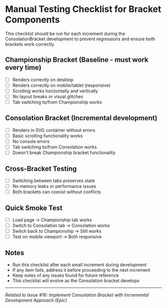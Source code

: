 # Manual Testing Checklist for Bracket Components

This checklist should be run for each increment during the ConsolationBracket development to prevent regressions and ensure both brackets work correctly.

## Championship Bracket (Baseline - must work every time)
- [ ] Renders correctly on desktop
- [ ] Renders correctly on mobile/tablet (responsive)
- [ ] Scrolling works horizontally and vertically
- [ ] No layout breaks or visual glitches
- [ ] Tab switching to/from Championship works

## Consolation Bracket (Incremental development)
- [ ] Renders in SVG container without errors
- [ ] Basic scrolling functionality works
- [ ] No console errors
- [ ] Tab switching to/from Consolation works
- [ ] Doesn't break Championship bracket functionality

## Cross-Bracket Testing
- [ ] Switching between tabs preserves state
- [ ] No memory leaks or performance issues
- [ ] Both brackets can coexist without conflicts

## Quick Smoke Test
- [ ] Load page → Championship tab works
- [ ] Switch to Consolation tab → Consolation works  
- [ ] Switch back to Championship → Still works
- [ ] Test on mobile viewport → Both responsive

## Notes
- Run this checklist after each small increment during development
- If any item fails, address it before proceeding to the next increment
- Keep notes of any issues found for future reference
- This checklist will evolve as the Consolation bracket develops

---
*Related to Issue #16: Implement Consolation Bracket with Incremental Development Approach (Epic)*